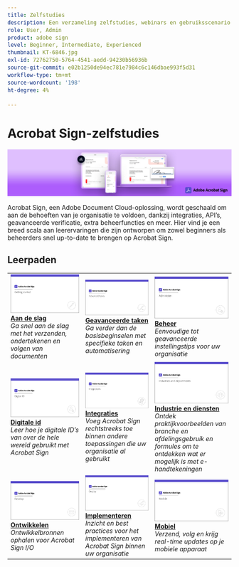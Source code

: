 ```yaml
---
title: Zelfstudies
description: Een verzameling zelfstudies, webinars en gebruiksscenario’s die zijn ontworpen om zowel beginners als beheerders snel op weg te helpen bij Acrobat Sign
role: User, Admin
product: adobe sign
level: Beginner, Intermediate, Experienced
thumbnail: KT-6846.jpg
exl-id: 72762750-5764-4541-aedd-94230b56936b
source-git-commit: e02b1250de94ec781e7984c6c146dbae993f5d31
workflow-type: tm+mt
source-wordcount: '198'
ht-degree: 4%

---
```


# Acrobat Sign-zelfstudies

![Acrobat Sign-hoofdafbeelding](assets/Hero_Sign.jpg)

Acrobat Sign, een Adobe Document Cloud-oplossing, wordt geschaald om aan de behoeften van je organisatie te voldoen, dankzij integraties, API’s, geavanceerde verificatie, extra beheerfuncties en meer. Hier vind je een breed scala aan leerervaringen die zijn ontworpen om zowel beginners als beheerders snel up-to-date te brengen op Acrobat Sign.

## Leerpaden

<table style="table-layout:fixed">
<tr>
  <td>
    <a href="sign-beginner-tutorials/beginner-users-overview.md">
      <img alt="Aan de slag" src="assets/AS_Title_Getting-Started.png" />
    </a>
    <div>
    <a href="sign-beginner-tutorials/beginner-users-overview.md"><strong>Aan de slag</strong></a>
    </div>
    <em>Ga snel aan de slag met het verzenden, ondertekenen en volgen van documenten</em>
    <br>
  </td>
  <td>
    <a href="sign-advanced-users/advanced-users-overview.md">
      <img alt="Geavanceerde taken" src="assets/AS_Title_Advanced.png" />
    </a>
    <div>
    <a href="sign-advanced-users/advanced-users-overview.md"><strong>Geavanceerde taken</strong></a>
    </div>
    <em>Ga verder dan de basisbeginselen met specifieke taken en automatisering</em>
    <br>
  </td>  
  <td>
    <a href="admin/intro-admin-overview.md">
      <img alt="Beheer" src="assets/AS_Title_Administer.png" />
    </a>
    <div>
    <a href="admin/intro-admin-overview.md"><strong>Beheer</strong></a>
    </div>
    <em>Eenvoudige tot geavanceerde instellingstips voor uw organisatie</em>
    <br>
  </td>
</tr>
<tr>
  <td>
    <a href="digitalid/digitalid-overview.md">
      <img alt="Digitale id" src="assets/AS_Title_DigitalID.png" />
    </a>
    <div>
    <a href="digitalid/digitalid-overview.md"><strong>Digitale id</strong></a>
    </div>
    <em>Leer hoe je digitale ID’s van over de hele wereld gebruikt met Acrobat Sign</em>
    <br>
  </td>
  <td>
    <a href="integrations/integrations-overview.md">
      <img alt="Integraties" src="assets/AS_Title_Integrate.png" />
    </a>
    <div>
    <a href="integrations/integrations-overview.md"><strong>Integraties</strong></a>
    </div>
    <em>Voeg Acrobat Sign rechtstreeks toe binnen andere toepassingen die uw organisatie al gebruikt</em>
    <br>
  </td>
  <td>
    <a href="sign-usecase/expand-inspire-overview.md">
      <img alt="Industrie en diensten" src="assets/AS_Title_Industry.png" />
    </a>
    <div>
    <a href="sign-usecase/expand-inspire-overview.md"><strong>Industrie en diensten</strong></a>
    </div>
    <em>Ontdek praktijkvoorbeelden van branche en afdelingsgebruik en formules om te ontdekken wat er mogelijk is met e-handtekeningen</em>
    <br>
  </td>
</tr>
<tr>
  <td>
    <a href="develop/develop-overview.md">
      <img alt="Ontwikkelen" src="assets/AS_Title_Develop.png" />
    </a>
    <div>
    <a href="develop/develop-overview.md"><strong>Ontwikkelen</strong></a>
    </div>
    <em>Ontwikkelbronnen ophalen voor Acrobat Sign I/O</em>
    <br>
  </td>
   <td>
    <a href="deploy-overview.md">
      <img alt="Implementeren" src="assets/AS_Title_Deploy.png" />
    </a>
    <div>
    <a href="deploy-overview.md"><strong>Implementeren</strong></a>
    </div>
    <em>Inzicht en best practices voor het implementeren van Acrobat Sign binnen uw organisatie</em>
    <br>
  </td>
  <td>
    <a href="mobile/mobile-overview.md">
      <img alt="Mobiel" src="assets/AS_Title_Mobile.png" />
    </a>
    <div>
    <a href="mobile/mobile-overview.md"><strong>Mobiel</strong></a>
    </div>
    <em>Verzend, volg en krijg real-time updates op je mobiele apparaat</em>
    <br>
  </td>  
</tr>
</table>
